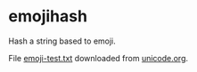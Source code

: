 # emojihash

Hash a string based to emoji.


File [emoji-test.txt](emoji-test.txt) downloaded from [unicode.org][ref_unicode].

[ref_unicode]:https://unicode.org/Public/emoji/15.1/emoji-test.txt
